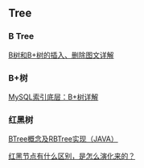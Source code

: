 ## Tree









### B Tree

[B树和B+树的插入、删除图文详解](https://www.cnblogs.com/nullzx/p/8729425.html)

### B+树



[MySQL索引底层：B+树详解](https://mp.weixin.qq.com/s/FXOEq-T7pDSlbwccW_2l_w)

### 红黑树

[BTree概念及RBTree实现（JAVA）](https://blog.csdn.net/qq_41587409/article/details/105739433)

[红黑节点有什么区别，是怎么演化来的？](https://www.cnblogs.com/tiancai/p/9072813.html)

